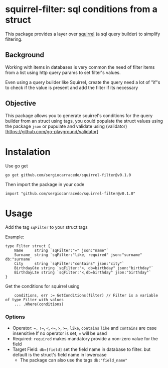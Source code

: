 # squirrel-filter: sql conditions from a struct
This package provides a layer over [squirrel](https://github.com/Masterminds/squirrel) (a sql query builder) to 
simplify filtering.

## Background
Working with items in databases is very common the need of filter items from a list using http query params to set 
filter's values.

Even using a query builder like Squirrel, create the query need a lot of "if"s to check if the value is present and 
add the filter if its necessary

## Objective 
This package allows you to generate squirrel's conditions for the query builder from an struct using tags, 
you could populate the struct values using the package `json` or pupulate and validate using (validator)[https://github.com/go-playground/validator]


# Instalation
Use go get
```bach
go get github.com/sergiocarracedo/squirrel-filter@v0.1.0
```
Then import the package in your code
```golang
import "github.com/sergiocarracedo/squirrel-filter@v0.1.0"
```


# Usage
Add the tag `sqFilter` to your struct tags 

Example:
```golang
type Filter struct {
	Name     string `sqFilter:"=" json:"name"`
	Surname  string `sqFilter:"like, required" json:"surname" db:"surname`
	City     string `sqFilter:"contains" json:"city"`
	BirthdayGte string `sqFilter:">, db=birthday" json:"birthday"`
	BirthdayLte string `sqFilter:"<,db=birthday" json:"birthday"`
}
```

Get the conditions for squirrel using
```golang
    conditions, err := GetConditions(filter) // Filter is a variable of type Filter with values
	... .Where(conditions)
```
### Options

* Operator: `=,` `!=`, `<`, `<=`, `>`, `>=`, `like`, `contains`
  `like` and  `contains` are case insensitive
  If no operator is set, `=` will be used
* Required: `required` makes mandatory provide a non-zero value for the field
* Target Field: `db=[field]` set the field name in database to filter. but default is the struct's field name in lowercase
    * The package can also use the tags `db:"field_name"`
